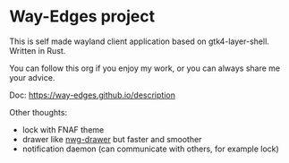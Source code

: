 # Way-Edges project

This is self made wayland client application based on gtk4-layer-shell. Written in Rust.

You can follow this org if you enjoy my work, or you can always share me your advice.

Doc: https://way-edges.github.io/description

Other thoughts:
- lock with FNAF theme
- drawer like [nwg-drawer](https://github.com/nwg-piotr/nwg-drawer) but faster and smoother
- notification daemon (can communicate with others, for example lock)
